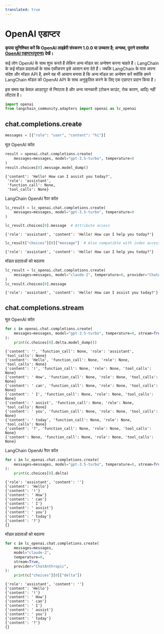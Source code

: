 ```yaml
---
translated: true
---
```


# OpenAI एडाप्टर

**कृपया सुनिश्चित करें कि OpenAI लाइब्रेरी संस्करण 1.0.0 या उच्चतर है; अन्यथा, पुराने दस्तावेज़ [OpenAI एडाप्टर(पुराना)](/docs/integrations/adapters/openai-old/) देखें।**

कई लोग OpenAI के साथ शुरू करते हैं लेकिन अन्य मॉडल का अन्वेषण करना चाहते हैं। LangChain के कई मॉडल प्रदाताओं के साथ एकीकरण इसे आसान बना देते हैं। जबकि LangChain के पास अपना संदेश और मॉडल API है, हमने यह भी आसान बनाया है कि अन्य मॉडल का अन्वेषण करें क्योंकि हमने LangChain मॉडल को OpenAI API के साथ अनुकूलित करने के लिए एक एडाप्टर प्रदान किया है।

इस समय यह केवल आउटपुट से निपटता है और अन्य जानकारी (टोकन काउंट, रोक कारण, आदि) नहीं लौटाता है।

```python
import openai
from langchain_community.adapters import openai as lc_openai
```

## chat.completions.create

```python
messages = [{"role": "user", "content": "hi"}]
```

मूल OpenAI कॉल

```python
result = openai.chat.completions.create(
    messages=messages, model="gpt-3.5-turbo", temperature=0
)
result.choices[0].message.model_dump()
```

```output
{'content': 'Hello! How can I assist you today?',
 'role': 'assistant',
 'function_call': None,
 'tool_calls': None}
```

LangChain OpenAI रैपर कॉल

```python
lc_result = lc_openai.chat.completions.create(
    messages=messages, model="gpt-3.5-turbo", temperature=0
)

lc_result.choices[0].message  # Attribute access
```

```output
{'role': 'assistant', 'content': 'Hello! How can I help you today?'}
```

```python
lc_result["choices"][0]["message"]  # Also compatible with index access
```

```output
{'role': 'assistant', 'content': 'Hello! How can I help you today?'}
```

मॉडल प्रदाताओं को बदलना

```python
lc_result = lc_openai.chat.completions.create(
    messages=messages, model="claude-2", temperature=0, provider="ChatAnthropic"
)
lc_result.choices[0].message
```

```output
{'role': 'assistant', 'content': 'Hello! How can I assist you today?'}
```

## chat.completions.stream

मूल OpenAI कॉल

```python
for c in openai.chat.completions.create(
    messages=messages, model="gpt-3.5-turbo", temperature=0, stream=True
):
    print(c.choices[0].delta.model_dump())
```

```output
{'content': '', 'function_call': None, 'role': 'assistant', 'tool_calls': None}
{'content': 'Hello', 'function_call': None, 'role': None, 'tool_calls': None}
{'content': '!', 'function_call': None, 'role': None, 'tool_calls': None}
{'content': ' How', 'function_call': None, 'role': None, 'tool_calls': None}
{'content': ' can', 'function_call': None, 'role': None, 'tool_calls': None}
{'content': ' I', 'function_call': None, 'role': None, 'tool_calls': None}
{'content': ' assist', 'function_call': None, 'role': None, 'tool_calls': None}
{'content': ' you', 'function_call': None, 'role': None, 'tool_calls': None}
{'content': ' today', 'function_call': None, 'role': None, 'tool_calls': None}
{'content': '?', 'function_call': None, 'role': None, 'tool_calls': None}
{'content': None, 'function_call': None, 'role': None, 'tool_calls': None}
```

LangChain OpenAI रैपर कॉल

```python
for c in lc_openai.chat.completions.create(
    messages=messages, model="gpt-3.5-turbo", temperature=0, stream=True
):
    print(c.choices[0].delta)
```

```output
{'role': 'assistant', 'content': ''}
{'content': 'Hello'}
{'content': '!'}
{'content': ' How'}
{'content': ' can'}
{'content': ' I'}
{'content': ' assist'}
{'content': ' you'}
{'content': ' today'}
{'content': '?'}
{}
```

मॉडल प्रदाताओं को बदलना

```python
for c in lc_openai.chat.completions.create(
    messages=messages,
    model="claude-2",
    temperature=0,
    stream=True,
    provider="ChatAnthropic",
):
    print(c["choices"][0]["delta"])
```

```output
{'role': 'assistant', 'content': ''}
{'content': 'Hello'}
{'content': '!'}
{'content': ' How'}
{'content': ' can'}
{'content': ' I'}
{'content': ' assist'}
{'content': ' you'}
{'content': ' today'}
{'content': '?'}
{}
```
